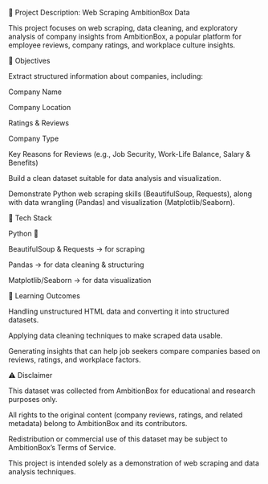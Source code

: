 📌 Project Description: Web Scraping AmbitionBox Data

This project focuses on web scraping, data cleaning, and exploratory analysis of company insights from AmbitionBox, a popular platform for employee reviews, company ratings, and workplace culture insights.

🔹 Objectives

Extract structured information about companies, including:

Company Name

Company Location

Ratings & Reviews

Company Type

Key Reasons for Reviews (e.g., Job Security, Work-Life Balance, Salary & Benefits)

Build a clean dataset suitable for data analysis and visualization.

Demonstrate Python web scraping skills (BeautifulSoup, Requests), along with data wrangling (Pandas) and visualization (Matplotlib/Seaborn).

🔹 Tech Stack

Python 🐍

BeautifulSoup & Requests → for scraping

Pandas → for data cleaning & structuring

Matplotlib/Seaborn → for data visualization

🔹 Learning Outcomes

Handling unstructured HTML data and converting it into structured datasets.

Applying data cleaning techniques to make scraped data usable.

Generating insights that can help job seekers compare companies based on reviews, ratings, and workplace factors.

⚠️ Disclaimer

This dataset was collected from AmbitionBox for educational and research purposes only.

All rights to the original content (company reviews, ratings, and related metadata) belong to AmbitionBox and its contributors.

Redistribution or commercial use of this dataset may be subject to AmbitionBox’s Terms of Service.

This project is intended solely as a demonstration of web scraping and data analysis techniques.
